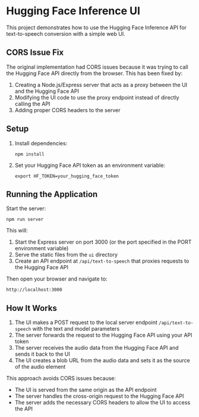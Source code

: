 # Hugging Face Inference UI

This project demonstrates how to use the Hugging Face Inference API for text-to-speech conversion with a simple web UI.

## CORS Issue Fix

The original implementation had CORS issues because it was trying to call the Hugging Face API directly from the browser. This has been fixed by:

1. Creating a Node.js/Express server that acts as a proxy between the UI and the Hugging Face API
2. Modifying the UI code to use the proxy endpoint instead of directly calling the API
3. Adding proper CORS headers to the server

## Setup

1. Install dependencies:
   ```
   npm install
   ```

2. Set your Hugging Face API token as an environment variable:
   ```
   export HF_TOKEN=your_hugging_face_token
   ```

## Running the Application

Start the server:
```
npm run server
```

This will:
1. Start the Express server on port 3000 (or the port specified in the PORT environment variable)
2. Serve the static files from the `ui` directory
3. Create an API endpoint at `/api/text-to-speech` that proxies requests to the Hugging Face API

Then open your browser and navigate to:
```
http://localhost:3000
```

## How It Works

1. The UI makes a POST request to the local server endpoint `/api/text-to-speech` with the text and model parameters
2. The server forwards the request to the Hugging Face API using your API token
3. The server receives the audio data from the Hugging Face API and sends it back to the UI
4. The UI creates a blob URL from the audio data and sets it as the source of the audio element

This approach avoids CORS issues because:
- The UI is served from the same origin as the API endpoint
- The server handles the cross-origin request to the Hugging Face API
- The server adds the necessary CORS headers to allow the UI to access the API
